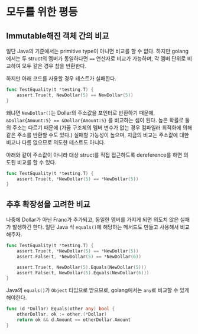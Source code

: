 # 모두를 위한 평등

## Immutable해진 객체 간의 비교

일단 Java의 기준에서는 primitive type이 아니면 비교를 할 수 없다.
하지만 golang에서는 두 struct의 멤버가 동일하다면 `==` 연산자로 비교가 가능하며, 각 멤버 단위로 비교하여 모두 같은 경우 참을 반환한다.

하지만 아래 코드를 사용할 경우 테스트가 실패한다.

```go
func TestEquality(t *testing.T) {
	assert.True(t, NewDollar(5) == NewDollar(5))
}
```

왜냐면 `NewDollar()`는 Dollar의 주소값을 포인터로 반환하기 때문에, `&Dollar{Amount:5} == &Dollar{Amount:5}` 를 비교하는 셈이 된다.
높은 확률로 둘의 주소는 다르기 때문에 (가끔 구조체의 멤버 변수가 없는 경우 컴파일러 최적화에 의해 같은 주소를 반환할 수도 있다.) 실패할 가능성이 높으며, 지금의 비교는 주소값에 대한 비교나 다름 없으므로 의도한 테스트도 아니다.

아래와 같이 주소값이 아니라 대상 struct를 직접 접근하도록 dereference를 하면 의도된 비교를 할 수 있다.

```go
func TestEquality(t *testing.T) {
	assert.True(t, *NewDollar(5) == *NewDollar(5))
}
```

## 추후 확장성을 고려한 비교

나중에 Dollar가 아닌 Franc가 추가되고, 동일한 멤버를 가지게 되면 의도치 않은 실패가 발생하긴 한다. 일단 Java 식 `equals()`에 해당하는 메서드도 만들고 사용해서 비교해주자.

```go
func TestEquality(t *testing.T) {
	assert.True(t, *NewDollar(5) == *NewDollar(5))
	assert.False(t, *NewDollar(5) == *NewDollar(6))

	assert.True(t, NewDollar(5).Equals(NewDollar(5)))
	assert.False(t, NewDollar(5).Equals(NewDollar(6)))
}
```

Java의 `equals()`가 `Object` 타입으로 받으므로, golang에서는 `any`로 비교할 수 있게 해야한다.

```go
func (d *Dollar) Equals(other any) bool {
	otherDollar, ok := other.(*Dollar)
	return ok && d.Amount == otherDollar.Amount
}
```